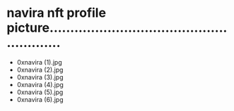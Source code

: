 # navira nft profile picture........................................................
- 0xnavira (1).jpg
- 0xnavira (2).jpg
- 0xnavira (3).jpg
- 0xnavira (4).jpg
- 0xnavira (5).jpg
- 0xnavira (6).jpg
